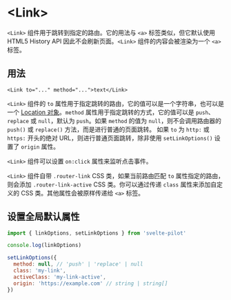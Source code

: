 # \<Link>

`<Link>` 组件用于跳转到指定的路由。它的用法与 `<a>` 标签类似，但它默认使用 HTML5 History API 因此不会刷新页面。`<Link>` 组件的内容会被渲染为一个 `<a>` 标签。

## 用法

```svelte
<Link to="..." method="...">text</Link>
```

`<Link>` 组件的 `to` 属性用于指定跳转的路由，它的值可以是一个字符串，也可以是一个 [Location 对象](router#location)。`method` 属性用于指定跳转的方式，它的值可以是 `push`、`replace` 或 `null`，默认为 `push`。如果 `method` 的值为 `null`，则不会调用路由器的 `push()` 或 `replace()` 方法，而是进行普通的页面跳转。 如果 `to` 为 `http:` 或 `https:` 开头的绝对 URL，则进行普通页面跳转，除非使用 `setLinkOptions()` 设置了 `origin` 属性。

`<Link>` 组件可以设置 `on:click` 属性来监听点击事件。

`<Link>` 组件自带 `.router-link` CSS 类，如果当前路由匹配 `to` 属性指定的路由，则会添加 `.router-link-active` CSS 类。你可以通过传递 `class` 属性来添加自定义的 CSS 类。其他属性会被原样传递给 `<a>` 标签。

## 设置全局默认属性

```js
import { linkOptions, setLinkOptions } from 'svelte-pilot'

console.log(linkOptions)

setLinkOptions({
  method: null, // 'push' | 'replace' | null
  class: 'my-link',
  activeClass: 'my-link-active',
  origin: 'https://example.com' // string | string[]
})
```
